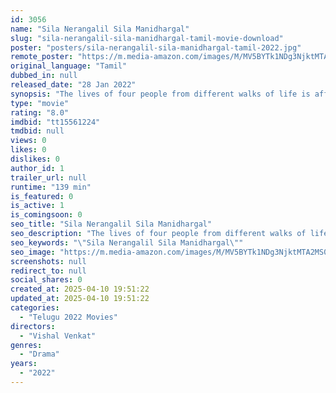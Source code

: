```yaml
---
id: 3056
name: "Sila Nerangalil Sila Manidhargal"
slug: "sila-nerangalil-sila-manidhargal-tamil-movie-download"
poster: "posters/sila-nerangalil-sila-manidhargal-tamil-2022.jpg"
remote_poster: "https://m.media-amazon.com/images/M/MV5BYTk1NDg3NjktMTA2MS00NmYzLWE0MTEtYWQxN2M5OTc2YmQyXkEyXkFqcGdeQXVyMTEzNzg0Mjkx._V1_SX300.jpg"
original_language: "Tamil"
dubbed_in: null
released_date: "28 Jan 2022"
synopsis: "The lives of four people from different walks of life is affected by a disastrous road accident. The regret, remorse and realisation these characters undergo makes the crux of the film."
type: "movie"
rating: "8.0"
imdbid: "tt15561224"
tmdbid: null
views: 0
likes: 0
dislikes: 0
author_id: 1
trailer_url: null
runtime: "139 min"
is_featured: 0
is_active: 1
is_comingsoon: 0
seo_title: "Sila Nerangalil Sila Manidhargal"
seo_description: "The lives of four people from different walks of life is affected by a disastrous road accident. The regret, remorse and realisation these characters undergo makes the crux of the film."
seo_keywords: "\"Sila Nerangalil Sila Manidhargal\""
seo_image: "https://m.media-amazon.com/images/M/MV5BYTk1NDg3NjktMTA2MS00NmYzLWE0MTEtYWQxN2M5OTc2YmQyXkEyXkFqcGdeQXVyMTEzNzg0Mjkx._V1_SX300.jpg"
screenshots: null
redirect_to: null
social_shares: 0
created_at: 2025-04-10 19:51:22
updated_at: 2025-04-10 19:51:22
categories:
  - "Telugu 2022 Movies"
directors:
  - "Vishal Venkat"
genres:
  - "Drama"
years:
  - "2022"
---
```

